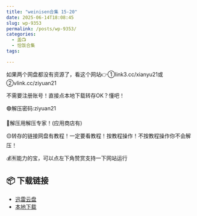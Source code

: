 ```yaml
---
title: "weinisen合集 15-20"
date: 2025-06-14T18:08:45
slug: wp-9353
permalink: /posts/wp-9353/
categories:
  - 盖📺
  - 恰饭合集
tags:

---
```


如果两个网盘都没有资源了，看这个网站👉①link3.cc/xianyu21或②vlink.cc/ziyuan21

不需要注册账号！直接点本地下载转存OK？懂吧！

🟢解压密码:ziyuan21

🔵解压用解压专家！(应用商店有)

🟡转存的链接网盘有教程！一定要看教程！按教程操作！不按教程操作你不会解压！

💰🈶能力的宝，可以点左下角赞赏支持一下网站运行

## 📦 下载链接
- [迅雷云盘](https://blziyuan21.com/pay-download/9353?key=f9326f8b26&down_id=0)
- [本地下载](https://blziyuan21.com/pay-download/9353?key=f9326f8b26&down_id=1)

